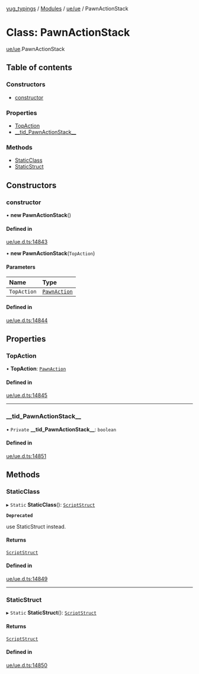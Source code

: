 [yug_typings](../README.md) / [Modules](../modules.md) / [ue/ue](../modules/ue_ue.md) / PawnActionStack

# Class: PawnActionStack

[ue/ue](../modules/ue_ue.md).PawnActionStack

## Table of contents

### Constructors

- [constructor](ue_ue.PawnActionStack.md#constructor)

### Properties

- [TopAction](ue_ue.PawnActionStack.md#topaction)
- [\_\_tid\_PawnActionStack\_\_](ue_ue.PawnActionStack.md#__tid_pawnactionstack__)

### Methods

- [StaticClass](ue_ue.PawnActionStack.md#staticclass)
- [StaticStruct](ue_ue.PawnActionStack.md#staticstruct)

## Constructors

### constructor

• **new PawnActionStack**()

#### Defined in

[ue/ue.d.ts:14843](https://github.com/YugMetaverse/yug_typings/blob/25cad34/ue/ue.d.ts#L14843)

• **new PawnActionStack**(`TopAction`)

#### Parameters

| Name | Type |
| :------ | :------ |
| `TopAction` | [`PawnAction`](ue_ue.PawnAction.md) |

#### Defined in

[ue/ue.d.ts:14844](https://github.com/YugMetaverse/yug_typings/blob/25cad34/ue/ue.d.ts#L14844)

## Properties

### TopAction

• **TopAction**: [`PawnAction`](ue_ue.PawnAction.md)

#### Defined in

[ue/ue.d.ts:14845](https://github.com/YugMetaverse/yug_typings/blob/25cad34/ue/ue.d.ts#L14845)

___

### \_\_tid\_PawnActionStack\_\_

• `Private` **\_\_tid\_PawnActionStack\_\_**: `boolean`

#### Defined in

[ue/ue.d.ts:14851](https://github.com/YugMetaverse/yug_typings/blob/25cad34/ue/ue.d.ts#L14851)

## Methods

### StaticClass

▸ `Static` **StaticClass**(): [`ScriptStruct`](ue_ue.ScriptStruct.md)

**`Deprecated`**

use StaticStruct instead.

#### Returns

[`ScriptStruct`](ue_ue.ScriptStruct.md)

#### Defined in

[ue/ue.d.ts:14849](https://github.com/YugMetaverse/yug_typings/blob/25cad34/ue/ue.d.ts#L14849)

___

### StaticStruct

▸ `Static` **StaticStruct**(): [`ScriptStruct`](ue_ue.ScriptStruct.md)

#### Returns

[`ScriptStruct`](ue_ue.ScriptStruct.md)

#### Defined in

[ue/ue.d.ts:14850](https://github.com/YugMetaverse/yug_typings/blob/25cad34/ue/ue.d.ts#L14850)
